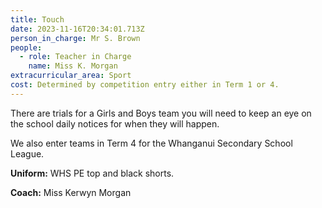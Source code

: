 ```yaml
---
title: Touch
date: 2023-11-16T20:34:01.713Z
person_in_charge: Mr S. Brown
people:
  - role: Teacher in Charge
    name: Miss K. Morgan
extracurricular_area: Sport
cost: Determined by competition entry either in Term 1 or 4.
---
```

There are trials for a Girls and Boys team you will need to keep an eye on the school daily notices for when they will happen. 


We also enter teams in Term 4 for the Whanganui Secondary School League.

**Uniform:** WHS PE top and black shorts.

**Coach:** Miss Kerwyn Morgan

